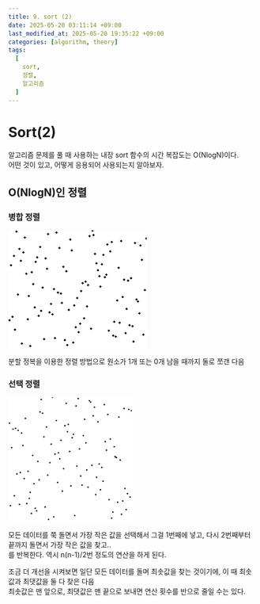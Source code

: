 ```yaml
---
title: 9. sort (2)
date: 2025-05-20 03:11:14 +09:00
last_modified_at: 2025-05-20 19:35:22 +09:00
categories: [algorithm, theory]
tags:
  [
    sort,
    정렬,
    알고리즘
  ]
--- 
```

# **Sort(2)**

알고리즘 문제를 풀 때 사용하는 내장 sort 함수의 시간 복잡도는 O(NlogN)이다.<br>
어떤 것이 있고, 어떻게 응용되어 사용되는지 알아보자.<br>

## O(NlogN)인 정렬

### 병합 정렬
![image](/assets/img/algorithm/sort_merge.gif)<br>

분할 정복을 이용한 정렬 방법으로 원소가 1개 또는 0개 남을 때까지 둘로 쪼갠 다음 

### 선택 정렬
![image](/assets/img/algorithm/sort_selection.gif)<br>

모든 데이터를 쭉 돌면서 가장 작은 값을 선택해서 그걸 1번째에 넣고, 다시 2번째부터 끝까지 돌면서 가장 작은 값을 찾고..<br>
를 반복한다. 역시 n(n-1)/2번 정도의 연산을 하게 된다.<br>

조금 더 개선을 시켜보면 일단 모든 데이터를 돌며 최솟값을 찾는 것이기에, 이 때 최솟값과 최댓값을 둘 다 찾은 다음<br>
최솟값은 맨 앞으로, 최댓값은 맨 끝으로 보내면 연산 횟수를 반으로 줄일 수는 있다.<br>
